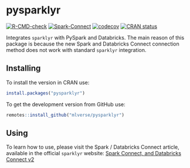 
<!-- README.md is generated from README.Rmd. Please edit that file -->

# pysparklyr

<!-- badges: start -->

[![R-CMD-check](https://github.com/mlverse/pysparklyr/actions/workflows/R-CMD-check.yaml/badge.svg)](https://github.com/mlverse/pysparklyr/actions/workflows/R-CMD-check.yaml)
[![Spark-Connect](https://github.com/mlverse/pysparklyr/actions/workflows/spark-tests.yaml/badge.svg)](https://github.com/mlverse/pysparklyr/actions/workflows/spark-tests.yaml)
[![codecov](https://codecov.io/gh/mlverse/pysparklyr/graph/badge.svg?token=O1N9qPabpF)](https://app.codecov.io/gh/mlverse/pysparklyr)
[![CRAN
status](https://www.r-pkg.org/badges/version/pysparklyr)](https://CRAN.R-project.org/package=pysparklyr)
<!-- badges: end -->

Integrates `sparklyr` with PySpark and Databricks. The main reason of
this package is because the new Spark and Databricks Connect connection
method does not work with standard `sparklyr` integration.

## Installing

To install the version in CRAN use:

``` r
install.packages("pysparklyr")
```

To get the development version from GitHub use:

``` r
remotes::install_github("mlverse/pysparklyr")
```

## Using

To learn how to use, please visit the Spark / Databricks Connect
article, available in the official `sparklyr` website: [Spark Connect,
and Databricks Connect
v2](https://spark.posit.co/deployment/databricks-connect.html)
